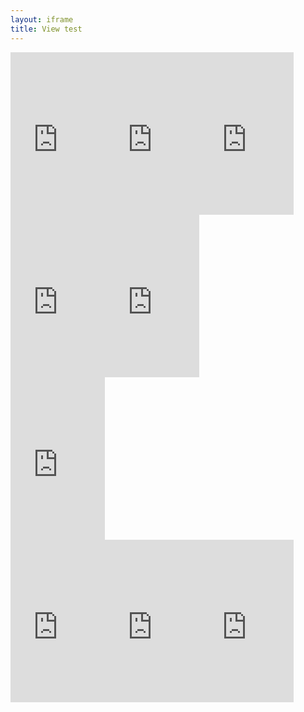 ```yaml
---
layout: iframe
title: View test
---
```

<iframe width="30%" height="260" src="https://www.youtube.com/embed/SR0aN_neEu8" title="Song" frameborder="0" allow="accelerometer; autoplay; clipboard-write; encrypted-media; gyroscope; picture-in-picture; web-share" referrerpolicy="strict-origin-when-cross-origin" allowfullscreen></iframe><iframe width="30%" height="260" src="https://www.youtube.com/embed/SR0aN_neEu8" title="Song" frameborder="0" allow="accelerometer; autoplay; clipboard-write; encrypted-media; gyroscope; picture-in-picture; web-share" referrerpolicy="strict-origin-when-cross-origin" allowfullscreen></iframe><iframe width="30%" height="260" src="https://www.youtube.com/embed/SR0aN_neEu8" title="Song" frameborder="0" allow="accelerometer; autoplay; clipboard-write; encrypted-media; gyroscope; picture-in-picture; web-share" referrerpolicy="strict-origin-when-cross-origin" allowfullscreen></iframe>

<br>
<iframe width="30%" height="260" src="https://www.youtube.com/embed/SR0aN_neEu8" title="Song" frameborder="0" allow="accelerometer; autoplay; clipboard-write; encrypted-media; gyroscope; picture-in-picture; web-share" referrerpolicy="strict-origin-when-cross-origin" allowfullscreen></iframe><iframe width="30%" height="260" src="https://www.youtube.com/embed/SR0aN_neEu8" title="Song" frameborder="0" allow="accelerometer; autoplay; clipboard-write; encrypted-media; gyroscope; picture-in-picture; web-share" referrerpolicy="strict-origin-when-cross-origin" allowfullscreen></iframe>
<br>

<iframe width="30%" height="260" src="https://www.youtube.com/embed/SR0aN_neEu8" title="Song" frameborder="0" allow="accelerometer; autoplay; clipboard-write; encrypted-media; gyroscope; picture-in-picture; web-share" referrerpolicy="strict-origin-when-cross-origin" allowfullscreen></iframe>
<br>

<iframe width="30%" height="260" src="https://www.youtube.com/embed/SR0aN_neEu8" title="Song" frameborder="0" allow="accelerometer; autoplay; clipboard-write; encrypted-media; gyroscope; picture-in-picture; web-share" referrerpolicy="strict-origin-when-cross-origin" allowfullscreen></iframe><iframe width="30%" height="260" src="https://www.youtube.com/embed/SR0aN_neEu8" title="Song" frameborder="0" allow="accelerometer; autoplay; clipboard-write; encrypted-media; gyroscope; picture-in-picture; web-share" referrerpolicy="strict-origin-when-cross-origin" allowfullscreen></iframe><iframe width="30%" height="260" src="https://www.youtube.com/embed/SR0aN_neEu8" title="Song" frameborder="0" allow="accelerometer; autoplay; clipboard-write; encrypted-media; gyroscope; picture-in-picture; web-share" referrerpolicy="strict-origin-when-cross-origin" allowfullscreen></iframe>